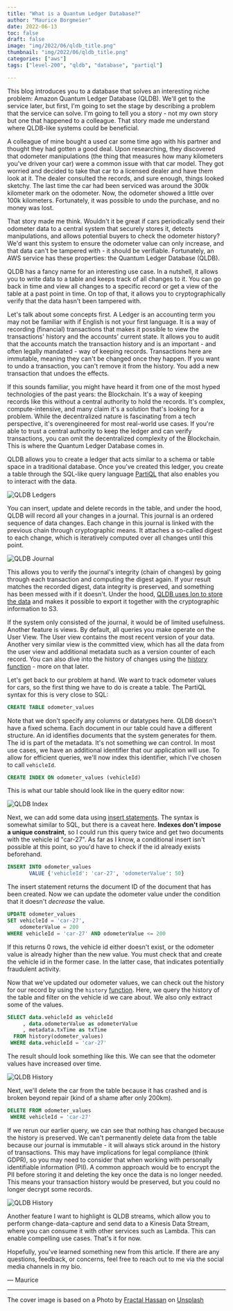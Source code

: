 ```yaml
---
title: "What is a Quantum Ledger Database?"
author: "Maurice Borgmeier"
date: 2022-06-13
toc: false
draft: false
image: "img/2022/06/qldb_title.png"
thumbnail: "img/2022/06/qldb_title.png"
categories: ["aws"]
tags: ["level-200", "qldb", "database", "partiql"]

---
```


This blog introduces you to a database that solves an interesting niche problem: Amazon Quantum Ledger Database (QLDB). We'll get to the service later, but first, I'm going to set the stage by describing a problem that the service can solve. I'm going to tell you a story - not my own story but one that happened to a colleague. That story made me understand where QLDB-like systems could be beneficial.

A colleague of mine bought a used car some time ago with his partner and thought they had gotten a good deal. Upon researching, they discovered that odometer manipulations (the thing that measures how many kilometers you've driven your car) were a common issue with that car model. They got worried and decided to take that car to a licensed dealer and have them look at it. The dealer consulted the records, and sure enough, things looked sketchy. The last time the car had been serviced was around the 300k kilometer mark on the odometer. Now, the odometer showed a little over 100k kilometers. Fortunately, it was possible to undo the purchase, and no money was lost.

That story made me think. Wouldn't it be great if cars periodically send their odometer data to a central system that securely stores it, detects manipulations, and allows potential buyers to check the odometer history? We'd want this system to ensure the odometer value can only increase, and that data can't be tampered with - it should be verifiable. Fortunately, an AWS service has these properties: the Quantum Ledger Database (QLDB).

QLDB has a fancy name for an interesting use case. In a nutshell, it allows you to write data to a table and keeps track of all changes to it. You can go back in time and view all changes to a specific record or get a view of the table at a past point in time. On top of that, it allows you to cryptographically verify that the data hasn't been tampered with. 

Let's talk about some concepts first. A Ledger is an accounting term you may not be familiar with if English is not your first language. It is a way of recording (financial) transactions that makes it possible to view the transactions' history and the accounts' current state. It allows you to audit that the accounts match the transaction history and is an important - and often legally mandated - way of keeping records. Transactions here are immutable, meaning they can't be changed once they happen. If you want to undo a transaction, you can't remove it from the history. You add a new transaction that undoes the effects.

If this sounds familiar, you might have heard it from one of the most hyped technologies of the past years: the Blockchain. It's a way of keeping records like this without a central authority to hold the records. It's complex, compute-intensive, and many claim it's a solution that's looking for a problem. While the decentralized nature is fascinating from a tech perspective, it's overengineered for most real-world use cases. If you're able to trust a central authority to keep the ledger and can verify transactions, you can omit the decentralized complexity of the Blockchain. This is where the Quantum Ledger Database comes in.

QLDB allows you to create a ledger that acts similar to a schema or table space in a traditional database. Once you've created this ledger, you create a table through the SQL-like query language [PartiQL](https://partiql.org/) that also enables you to interact with the data.

![QLDB Ledgers](/img/2022/06/qldb_ledger.png)

You can insert, update and delete records in the table, and under the hood, QLDB will record all your changes in a journal. This journal is an ordered sequence of data changes. Each change in this journal is linked with the previous chain through cryptographic means. It attaches a so-called digest to each change, which is iteratively computed over all changes until this point.

![QLDB Journal](/img/2022/06/qldb_journal.png)

This allows you to verify the journal's integrity (chain of changes) by going through each transaction and computing the digest again. If your result matches the recorded digest, data integrity is preserved, and something has been messed with if it doesn't. Under the hood, [QLDB uses Ion to store the data](https://dev.to/aws-builders/what-is-amazon-ion-and-how-can-i-read-and-write-it-in-python-3lgd) and makes it possible to export it together with the cryptographic information to S3.

If the system only consisted of the journal, it would be of limited usefulness. Another feature is views. By default, all queries you make operate on the User View. The User view contains the most recent version of your data. Another very similar view is the committed view, which has all the data from the user view and additional metadata such as a version counter of each record. You can also dive into the history of changes using the [history function](https://docs.aws.amazon.com/qldb/latest/developerguide/working.history.html#working.history.function.) - more on that later.

Let's get back to our problem at hand. We want to track odometer values for cars, so the first thing we have to do is create a table. The PartiQL syntax for this is very close to SQL:

```sql
CREATE TABLE odometer_values
```

Note that we don't specify any columns or datatypes here. QLDB doesn't have a fixed schema. Each document in our table could have a different structure. An id identifies documents that the system generates for them. The id is part of the metadata. It's not something we can control. In most use cases, we have an additional identifier that our application will use. To allow for efficient queries, we'll now index this identifier, which I've chosen to call `vehicleId`.

```sql
CREATE INDEX ON odometer_values (vehicleId)
```

This is what our table should look like in the query editor now:

![QLDB Index](/img/2022/06/qldb_index.png)

Next, we can add some data using [insert statements](https://docs.aws.amazon.com/qldb/latest/developerguide/ql-reference.insert.html). The syntax is somewhat similar to SQL, but there is a caveat here. **Indexes don't impose a unique constraint**, so I could run this query twice and get two documents with the vehicle id "car-27". As far as I know, a conditional insert isn't possible at this point, so you'd have to check if the id already exists beforehand.

```sql
INSERT INTO odometer_values
       VALUE {'vehicleId': 'car-27', 'odometerValue': 50}
```

The insert statement returns the document ID of the document that has been created. Now we can update the odometer value under the condition that it doesn't *decrease* the value. 

```sql
UPDATE odometer_values
SET vehicleId = 'car-27',
    odometerValue = 200
WHERE vehicleId = 'car-27' AND odometerValue <= 200
```

If this returns 0 rows, the vehicle id either doesn't exist, or the odometer value is already higher than the new value. You must check that and create the vehicle id in the former case. In the latter case, that indicates potentially fraudulent activity.

Now that we've updated our odometer values, we can check out the history for our record by using the `history` [function](https://docs.aws.amazon.com/qldb/latest/developerguide/working.history.html). Here, we query the history of the table and filter on the vehicle id we care about. We also only extract some of the values.

```sql
SELECT data.vehicleId as vehicleId
     , data.odometerValue as odometerValue
     , metadata.txTime as txTime
  FROM history(odometer_values)
 WHERE data.vehicleId = 'car-27'
```

The result should look something like this. We can see that the odometer values have increased over time.

![QLDB History](/img/2022/06/qldb_history.png)

Next, we'll delete the car from the table because it has crashed and is broken beyond repair (kind of a shame after only 200km).

```sql
DELETE FROM odometer_values
 WHERE vehicleId = 'car-27'
```

If we rerun our earlier query, we can see that nothing has changed because the history is preserved. We can't permanently delete data from the table because our journal is immutable - it will always stick around in the history of transactions. This may have implications for legal compliance (think GDPR), so you may need to consider that when working with personally identifiable information (PII). A common approach would be to encrypt the PII before storing it and deleting the key once the data is no longer needed. This means your transaction history would be preserved, but you could no longer decrypt some records.

![QLDB History](/img/2022/06/qldb_history.png)

Another feature I want to highlight is QLDB streams, which allow you to perform change-data-capture and send data to a Kinesis Data Stream, where you can consume it with other services such as Lambda. This can enable compelling use cases. That's it for now.

Hopefully, you've learned something new from this article. If there are any questions, feedback, or concerns, feel free to reach out to me via the social media channels in my bio.

&mdash; Maurice

---
The cover image is based on a Photo by [Fractal Hassan](https://unsplash.com/@tetromino?utm_source=unsplash&utm_medium=referral&utm_content=creditCopyText) on [Unsplash](https://unsplash.com/s/photos/quantum?utm_source=unsplash&utm_medium=referral&utm_content=creditCopyText)
